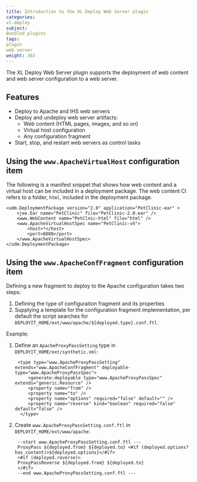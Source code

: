 ```yaml
---
title: Introduction to the XL Deploy Web Server plugin
categories:
xl-deploy
subject:
Bundled plugins
tags:
plugin
web server
weight: 363
---
```


The XL Deploy Web Server plugin supports the deployment of web content and web server configuration to a web server.

## Features

* Deploy to Apache and IHS web servers
* Deploy and undeploy web server artifacts:
    * Web content (HTML pages, images, and so on)
    * Virtual host configuration
    * Any configuration fragment
* Start, stop, and restart web servers as control tasks

## Using the `www.ApacheVirtualHost` configuration item

The following is a manifest snippet that shows how web content and a virtual host can be included in a deployment package. The web content CI refers to a folder, `html`, included in the deployment package.

    <udm.DeploymentPackage version="2.0" application="PetClinic-ear" >
        <jee.Ear name="PetClinic" file="PetClinic-2.0.ear" />
        <www.WebContent name="PetClnic-html" file="html" />
        <www.ApacheVirtualHostSpec name="PetClinic-vh">
            <host>*</host>
            <port>8080</port>
        </www.ApacheVirtualHostSpec>
    </udm.DeploymentPackage>

## Using the `www.ApacheConfFragment` configuration item

Defining a new fragment to deploy to the Apache configuration takes two steps:

1. Defining the type of configuration fragment and its properties
1. Supplying a template for the configuration fragment implementation, per default the script searches for `DEPLOYIT_HOME/ext/www/apache/${deployed.type}.conf.ftl`.

Example:

1. Define an `ApacheProxyPassSetting` type in `DEPLOYIT_HOME/ext/synthetic.xml`:

        <type type="www.ApacheProxyPassSetting" extends="www.ApacheConfFragment" deployable-type="www.ApacheProxyPassSpec">
            <generate-deployable type="www.ApacheProxyPassSpec" extends="generic.Resource" />
            <property name="from" />
            <property name="to" />
            <property name="options" required="false" default="" />
            <property name="reverse" kind="boolean" required="false" default="false" />
         </type>

1. Create `www.ApacheProxyPassSetting.conf.ftl` in `DEPLOYIT_HOME/ext/www/apache`:

        --start www.ApacheProxyPassSetting.conf.ftl ---
        ProxyPass ${deployed.from} ${deployed.to} <#if (deployed.options?has_content)>${deployed.options}</#if>
        <#if (deployed.reverse)>
        ProxyPassReverse ${deployed.from} ${deployed.to}
        </#if>
        --end www.ApacheProxyPassSetting.conf.ftl ---
